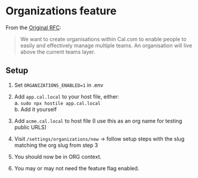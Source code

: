 # Organizations feature

From the [Original RFC](https://github.com/calcom/cal.com/issues/7142):

> We want to create organisations within Cal.com to enable people to easily and effectively manage multiple teams. An organisation will live above the current teams layer.

## Setup

1. Set `ORGANIZATIONS_ENABLED=1` in .env

1. Add `app.cal.local` to your host file, either:  
   a. `sudo npx hostile app.cal.local`  
   b. Add it yourself

1. Add `acme.cal.local` to host file (I use this as an org name for testing public URLS)

1. Visit `/settings/organizations/new` → follow setup steps with the slug matching the org slug from step 3

1. You should now be in ORG context.

1. You may or may not need the feature flag enabled.
